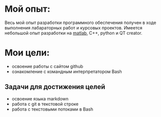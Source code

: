 # Мой опыт:
Весь мой опыт разработки программного обеспечения получен в ходе выполнения лабараторных работ и курсовых проектов. Имеется небольшой опыт разработки на [matlab](https://ru.wikipedia.org/wiki/MATLAB), С++, python и QT creator.
# Мои цели:
- освоение работы с сайтом github
- ознакомление с командным интерпретатором Bash
## Задачи для достижения целей
- освоение языка markdown
- работа с git в текстовой строке
- работа с текстовыми потоками в Bash
